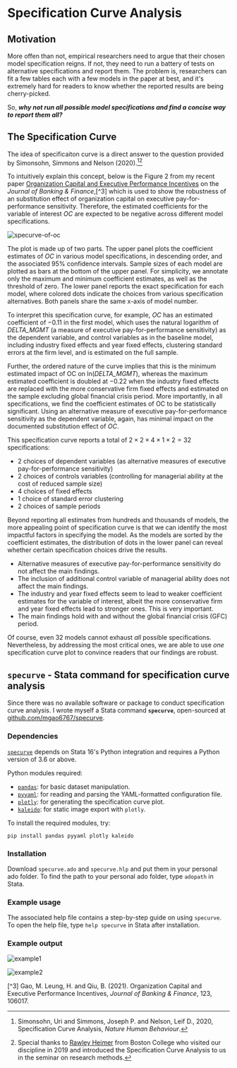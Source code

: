 # Specification Curve Analysis

## Motivation

More offen than not, empirical researchers need to argue that their chosen model specification reigns. If not, they need to run a battery of tests on alternative specifications and report them. The problem is, researchers can fit a few tables each with a few models in the paper at best, and it's extremely hard for readers to know whether the reported results are being cherry-picked.

So, ***why not run all possible model specifications and find a concise way to report them all?***

## The Specification Curve

The idea of specificaiton curve is a direct answer to the question provided by Simonsohn, Simmons and Nelson (2020).[^1][^2]

To intuitively explain this concept, below is the Figure 2 from my recent paper [Organization Capital and Executive Performance Incentives](https://papers.ssrn.com/sol3/papers.cfm?abstract_id=3734710) on the *Journal of Banking & Finance*,[^3] which is used to show the robustness of an substitution effect of organization capital on executive pay-for-performance sensitivity. Therefore, the estimated coefficients for the variable of interest *OC* are expected to be negative across different model specifications.

![specurve-of-oc](/images/specification-curve-of-oc.jpg)

The plot is made up of two parts. The upper panel plots the coefficient estimates of *OC* in various model specifications, in descending order, and the associated 95% confidence intervals. Sample sizes of each model are plotted as bars at the bottom of the upper panel. For simplicity, we annotate only the maximum and minimum coefficient estimates, as well as the threshold of zero. The lower panel reports the exact specification for each model, where colored dots indicate the choices from various specification alternatives. Both panels share the same x-axis of model number.

To interpret this specification curve, for example, *OC* has an estimated coefficient of −0.11 in the first model, which uses the natural logarithm of *DELTA_MGMT* (a measure of executive pay-for-performance sensitivity) as the dependent variable, and control variables as in the baseline model, including industry fixed effects and year fixed effects, clustering standard errors at the firm level, and is estimated on the full sample.

Further, the ordered nature of the curve implies that this is the minimum estimated impact of OC on ln(*DELTA_MGMT*), whereas the maximum estimated coefficient is doubled at −0.22 when the industry fixed effects are replaced with the more conservative firm fixed effects and estimated on the sample excluding global financial crisis period. More importantly, in all specifications, we find the coefficient estimates of OC to be statistically significant. Using an alternative measure of executive pay-for-performance sensitivity as the dependent variable, again, has minimal impact on the documented substitution effect of *OC*.

This specification curve reports a total of $2\times2\times4\times1\times2=32$ specifications:

- 2 choices of dependent variables (as alternative measures of executive pay-for-performance sensitivity)
- 2 choices of controls variables (controlling for managerial ability at the cost of reduced sample size)
- 4 choices of fixed effects 
- 1 choice of standard error clustering
- 2 choices of sample periods 

Beyond reporting all estimates from hundreds and thousands of models, the more appealing point of specification curve is that we can identify the most impactful factors in specifying the model. As the models are sorted by the coefficient estimates, the distribution of dots in the lower panel can reveal whether certain specification choices drive the results. 

- Alternative measures of executive pay-for-performance sensitivity do not affect the main findings.
- The inclusion of additional control variable of managerial ability does not affect the main findings.
- The industry and year fixed effects seem to lead to weaker coefficient estimates for the variable of interest, albeit the more conservative firm and year fixed effects lead to stronger ones. This is very important.
- The main findings hold with and without the global financial crisis (GFC) period.

Of course, even 32 models cannot exhaust *all* possible specifications. Nevertheless, by addressing the most critical ones, we are able to use *one* specification curve plot to convince readers that our findings are robust.

## `specurve` - Stata command for specification curve analysis

Since there was no available software or package to conduct specification curve analysis. I wrote myself a Stata command **`specurve`**, open-sourced at [github.com/mgao6767/specurve](https://github.com/mgao6767/specurve).

### Dependencies

[`specurve`](https://github.com/mgao6767/specurve) depends on Stata 16's Python integration and requires a Python version of 3.6 or above.

Python modules required:

* [`pandas`](https://pandas.pydata.org/): for basic dataset manipulation.
* [`pyyaml`](https://pyyaml.org/): for reading and parsing the YAML-formatted configuration file.
* [`plotly`](https://plotly.com/python/): for generating the specification curve plot.
* [`kaleido`](https://github.com/plotly/Kaleido): for static image export with `plotly`.

To install the required modules, try:

```
pip install pandas pyyaml plotly kaleido
```

### Installation

Download `specurve.ado` and `specurve.hlp` and put them in your personal ado folder. To find the path to your personal ado folder, type `adopath` in Stata.

### Example usage

The associated help file contains a step-by-step guide on using `specurve`. To open the help file, type `help specurve` in Stata after installation.

### Example output

![example1](https://github.com/mgao6767/specurve/raw/main/images/example1.png)

![example2](https://github.com/mgao6767/specurve/raw/main/images/example2.png)



[^1]: Simonsohn, Uri and Simmons, Joseph P. and Nelson, Leif D., 2020, Specification Curve Analysis, *Nature Human Behaviour*.

[^2]: Special thanks to [Rawley Heimer](https://www.bc.edu/bc-web/schools/carroll-school/faculty-research/faculty-directory/rawley-heimer.html) from Boston College who visited our discipline in 2019 and introduced the Specification Curve Analysis to us in the seminar on research methods. 

[^3] Gao, M. Leung, H. and Qiu, B. (2021). Organization Capital and Executive Performance Incentives, *Journal of Banking & Finance*, 123, 106017.